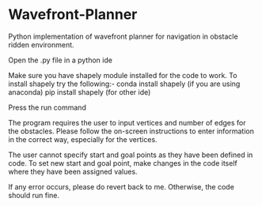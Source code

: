 # Wavefront-Planner
Python implementation of wavefront planner for navigation in obstacle ridden environment.

Open the .py file in a python ide

Make sure you have shapely module installed for the code to work.
To install shapely try the following:-
conda install shapely (if you are using anaconda)
pip install shapely (for other ide)

Press the run command

The program requires the user to input vertices and number of edges for the obstacles.
Please follow the on-screen instructions to enter information in the correct way, especially for the vertices.

The user cannot specify start and goal points as they have been defined in code.
To set new start and goal point, make changes in the code itself where they have been assigned values.

If any error occurs, please do revert back to me. Otherwise, the code should run fine. 
